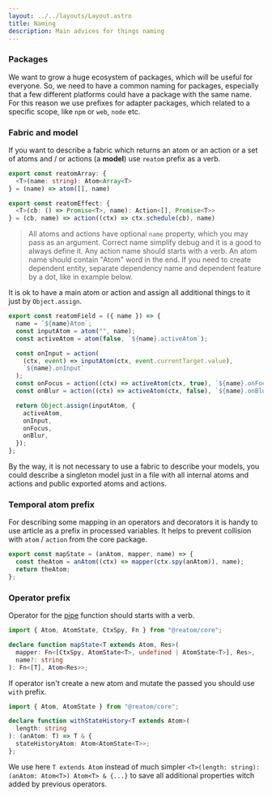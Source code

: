 ```yaml
---
layout: ../../layouts/Layout.astro
title: Naming
description: Main advices for things naming
---
```


### Packages

We want to grow a huge ecosystem of packages, which will be useful for everyone. So, we need to have a common naming for packages, especially that a few different platforms could have a package with the same name. For this reason we use prefixes for adapter packages, which related to a specific scope, like `npm` or `web`, `node` etc.

### Fabric and model

If you want to describe a fabric which returns an atom or an action or a set of atoms and / or actions (a **model**) use `reatom` prefix as a verb.

```ts
export const reatomArray: {
  <T>(name: string): Atom<Array<T>
} = (name) => atom([], name)

export const reatomEffect: {
  <T>(cb: () => Promise<T>, name): Action<[], Promise<T>>
} = (cb, name) => action((ctx) => ctx.schedule(cb), name)
```

> All atoms and actions have optional `name` property, which you may pass as an argument. Correct name simplify debug and it is a good to always define it. Any action name should starts with a verb. An atom name should contain "Atom" word in the end. If you need to create dependent entity, separate dependency name and dependent feature by a dot, like in example below.

It is ok to have a main atom or action and assign all additional things to it just by `Object.assign`.

```ts
export const reatomField = ({ name }) => {
  name = `${name}Atom`;
  const inputAtom = atom("", name);
  const activeAtom = atom(false, `${name}.activeAtom`);

  const onInput = action(
    (ctx, event) => inputAtom(ctx, event.currentTarget.value),
    `${name}.onInput`
  );
  const onFocus = action((ctx) => activeAtom(ctx, true), `${name}.onFocus`);
  const onBlur = action((ctx) => activeAtom(ctx, false), `${name}.onBlur`);

  return Object.assign(inputAtom, {
    activeAtom,
    onInput,
    onFocus,
    onBlur,
  });
};
```

By the way, it is not necessary to use a fabric to describe your models, you could describe a singleton model just in a file with all internal atoms and actions and public exported atoms and actions.

### Temporal atom prefix

For describing some mapping in an operators and decorators it is handy to use article as a prefix in processed variables. It helps to prevent collision with `atom` / `action` from the core package.

```ts
export const mapState = (anAtom, mapper, name) => {
  const theAtom = anAtom((ctx) => mapper(ctx.spy(anAtom)), name);
  return theAtom;
};
```

### Operator prefix

Operator for the [pipe](/core#atompipe-api) function should starts with a verb.

```ts
import { Atom, AtomState, CtxSpy, Fn } from "@reatom/core";

declare function mapState<T extends Atom, Res>(
  mapper: Fn<[CtxSpy, AtomState<T>, undefined | AtomState<T>], Res>,
  name?: string
): Fn<[T], Atom<Res>>;
```

If operator isn't create a new atom and mutate the passed you should use `with` prefix.

```ts
import { Atom, AtomState } from "@reatom/core";

declare function withStateHistory<T extends Atom>(
  length: string
): (anAtom: T) => T & {
  stateHistoryAtom: Atom<AtomState<T>>;
};
```

We use here `T extends Atom` instead of much simpler `<T>(length: string): (anAtom: Atom<T>) Atom<T> & {...}` to save all additional properties witch added by previous operators.
